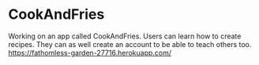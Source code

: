 # CookAndFries
Working on an app called CookAndFries. Users can learn how to create recipes. They can as well create an account to be able to teach others too.
https://fathomless-garden-27716.herokuapp.com/
